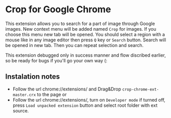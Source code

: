 # Crop for Google Chrome

This extension allows you to search for a part of image through Google images.
New context menu will be added named `Crop` for images. If you choose this menu
new tab will be opened. You should select a region with a mouse like in any
image editor then press `Q` key or `Search` button. Search will be opened in
new tab. Then you can repeat selection and search.

This extension debugged only in success manner and flow discribed earlier,
so be ready for bugs if you'll go your own way (:

## Instalation notes
 * Follow the url chrome://extensions/ and Drag&Drop `crop-chrome-ext-master.crx` to the page
 or
 * Follow the url chrome://extensions/, turn on `Developer mode` if turned off, press `Load unpacked extension` button and select root folder with ext source.
